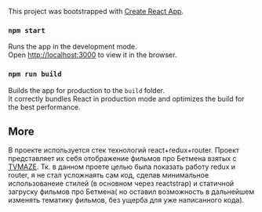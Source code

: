 This project was bootstrapped with [Create React App](https://github.com/facebook/create-react-app).

### `npm start`

Runs the app in the development mode.\
Open [http://localhost:3000](http://localhost:3000) to view it in the browser.


### `npm run build`

Builds the app for production to the `build` folder.\
It correctly bundles React in production mode and optimizes the build for the best performance.



## More
 В проекте используется стек технологий react+redux+router. Проект представляет их себя отображение фильмов про Бетмена взятых с [TVMAZE](https://api.tvmaze.com).
 Тк. в данном проете целью была показать работу redux и router, я не стал усложнаять сам код, сделав минимальное использованеие стилей (в основном через reactstrap) и статичной загруску фильмов про Бетмена( но оставил возможность в дальнейшем изменять тематику фильмов, без ущерба для уже написанного кода).
 
 
